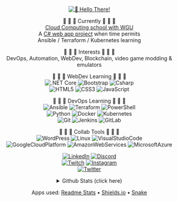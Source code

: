 <div align="center">

[![👋 Hello There!](https://cdn.discordapp.com/attachments/363603833680560139/878781125395378237/hello-there.gif?raw=true)](https://www.youtube.com/watch?v=rEq1Z0bjdwc)

🔭 🔭 🔭 Currently 🔭 🔭 🔭 <br />
[Cloud Computing school with WGU](https://partners.wgu.edu/Pages/BSCC.aspx) <br />
A [C# web app project](https://github.com/jedington/Canvas-Your-Goals) when time permits <br />
Ansible / Terraform / Kubernetes learning

:cookie: :cookie: :cookie: Interests :cookie: :cookie: :cookie: <br />
DevOps, Automation, WebDev, Blockchain, video game modding & emulators

<p>
    🌱 🌱 🌱 WebDev Learning 🌱 🌱 🌱
    <br />
    <img alt=".NET Core" src="https://img.shields.io/badge/%20-.NET%20Core-informational?style=flat&logo=dotnet&color=222222" />    
    <img alt="Bootstrap" src="https://img.shields.io/badge/%20-Bootstrap-informational?style=flat&logo=Bootstrap&color=222222" />
    <img alt="Csharp" src="https://img.shields.io/badge/%20-Csharp-informational?style=flat&logo=Csharp&color=222222" />
    <br />
    <img alt="HTML5" src="https://img.shields.io/badge/%20-HTML5-informational?style=flat&logo=HTML5&color=222222" />
    <img alt="CSS3" src="https://img.shields.io/badge/%20-CSS3-informational?style=flat&logo=CSS3&color=222222" />
    <img alt="JavaScript" src="https://img.shields.io/badge/%20-JavaScript-informational?style=flat&logo=JavaScript&color=222222" />
    <!-- <img alt="React.js" src="https://img.shields.io/badge/%20-React-informational?style=flat&logo=react&color=222222" /> -->
    <!-- <img alt="Node.js" src="https://img.shields.io/badge/%20-Node.js-informational?style=flat&logo=Node.js&color=222222" /> -->
    <!-- <img alt="Golang" src="https://img.shields.io/badge/%20-Golang-informational?style=flat&logo=Go&color=222222" /> -->
</p>

<p>
    🌱 🌱 🌱 DevOps Learning 🌱 🌱 🌱
    <br />
    <img alt="Ansible" src="https://img.shields.io/badge/%20-Ansible-informational?style=flat&logo=Ansible&color=222222" />
    <img alt="Terraform" src="https://img.shields.io/badge/%20-Terraform-informational?style=flat&logo=Terraform&color=222222" />
    <img alt="PowerShell" src="https://img.shields.io/badge/%20-PowerShell-informational?style=flat&logo=PowerShell&color=222222" />
    <br />
    <img alt="Python" src="https://img.shields.io/badge/%20-Python-informational?style=flat&logo=Python&color=222222" />
    <img alt="Docker" src="https://img.shields.io/badge/%20-Docker-informational?style=flat&logo=Docker&color=222222" />
    <img alt="Kubernetes" src="https://img.shields.io/badge/%20-Kubernetes-informational?style=flat&logo=Kubernetes&color=222222" />
    <br />
    <img alt="Git" src="https://img.shields.io/badge/%20-Git-informational?style=flat&logo=Git&color=222222" />
    <img alt="Jenkins" src="https://img.shields.io/badge/%20-Jenkins-informational?style=flat&logo=Jenkins&color=222222" />
    <img alt="GitLab" src="https://img.shields.io/badge/%20-GitLab-informational?style=flat&logo=GitLab&color=222222" />
</p>

<p>
    🌱 🌱 🌱 Collab Tools 🌱 🌱 🌱
    <br />
    <img alt="WordPress" src="https://img.shields.io/badge/%20-WordPress-informational?style=flat&logo=WordPress&color=222222" />
    <img alt="Linux" src="https://img.shields.io/badge/%20-Linux-informational?style=flat&logo=Linux&color=222222" />
    <img alt="VisualStudioCode" src="https://img.shields.io/badge/%20-VS%20Code-informational?style=flat&logo=VisualStudioCode&color=222222" />
    <br />
    <img alt="GoogleCloudPlatform" src="https://img.shields.io/badge/%20-GCP-informational?style=flat&logo=GoogleCloud&color=222222" />
    <img alt="AmazonWebServices" src="https://img.shields.io/badge/%20-AWS-informational?style=flat&logo=AmazonAWS&color=222222" />   
    <img alt="MicrosoftAzure" src="https://img.shields.io/badge/%20-Azure-informational?style=flat&logo=MicrosoftAzure&color=222222" />
</p>

[![LinkedIn][linkedin-shield]][linkedin-url]
[![Discord][discord-shield]][discord-url] <br />
[![Twitch][twitch-shield]][twitch-url]
[![Instagram][instagram-shield]][instagram-url] <br />
[![Twitter][twitter-shield]][twitter-url]

<details>
    <summary>Github Stats (click here)</summary>

![](https://github-readme-stats.vercel.app/api/top-langs/?username=jedington&layout=compact&hide=html&langs_count=10&theme=react)

![](https://github-readme-stats.vercel.app/api?username=jedington&layout=compact&count_private=true&show_icons=true&hide=issues&hide_title=true&theme=react)

![Snake animation](https://raw.githubusercontent.com/jedington/jedington/output/github-contribution-grid-snake.svg)

</details>

Apps used: 
[Readme Stats](https://github-readme-stats.vercel.app) • 
[Shields.io](https://shields.io) • 
[Snake](https://github.com/Platane/snk)
</div>

[twitch-shield]: https://img.shields.io/badge/Twitch-9146FF?style=for-the-badge&logo=twitch&logoColor=white
[twitch-url]: https://twitch.tv/arcanicvoid
[instagram-shield]: https://img.shields.io/badge/-Instagram-bc2a8d?style=for-the-badge&logo=instagram&logoColor=white
[instagram-url]: https://www.instagram.com/edingtonjulian
[linkedin-shield]: https://img.shields.io/badge/-LinkedIn-black.svg?style=for-the-badge&logo=linkedin&colorB=0072B1
[linkedin-url]: https://www.linkedin.com/in/julian-edington
[discord-shield]: https://img.shields.io/badge/Discord-7289DA?style=for-the-badge&logo=discord&logoColor=white
[discord-url]: https://discord.io/ArcanicVoid
[twitter-shield]: https://img.shields.io/twitter/follow/ArcanicVoid?style=for-the-badge&logo=twitter&colorB=1DA1F2
[twitter-url]: https://twitter.com/ArcanicVoid
[site-shield]: https://img.shields.io/website?down_color=red&down_message=offline&up_color=green&up_message=online&url=https%3A%2F%2Farcanicvoid.com
[site-url]: https://arcanicvoid.com
